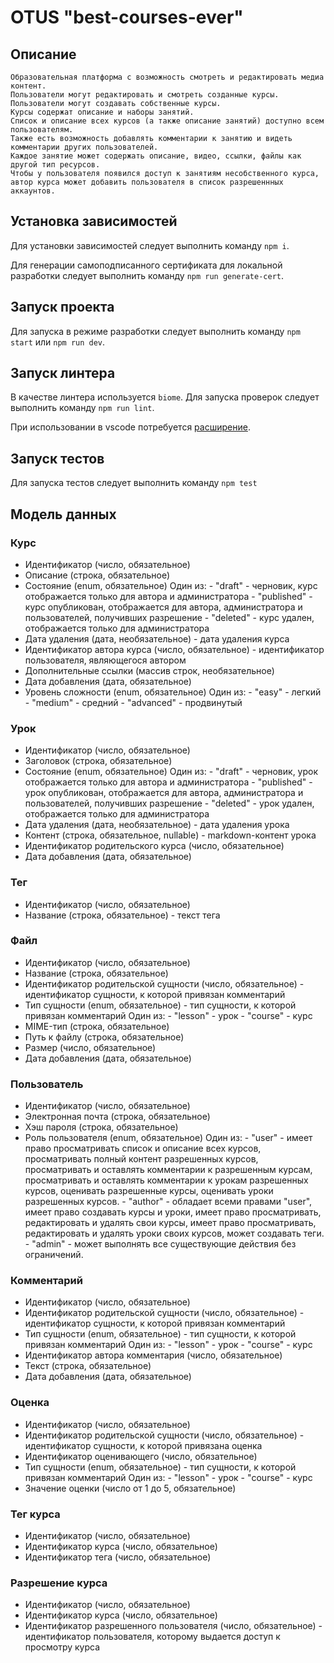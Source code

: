 # OTUS "best-courses-ever"

## Описание

```
Образовательная платформа с возможность смотреть и редактировать медиа контент.
Пользователи могут редактировать и смотреть созданные курсы.
Пользователи могут создавать собственные курсы.
Курсы содержат описание и наборы занятий.
Список и описание всех курсов (а также описание занятий) доступно всем пользователям.
Также есть возможность добавлять комментарии к занятию и видеть комментарии других пользователей.
Каждое занятие может содержать описание, видео, ссылки, файлы как другой тип ресурсов.
Чтобы у пользователя появился доступ к занятиям несобственного курса, автор курса может добавить пользователя в список разрешеннных аккаунтов.
```

## Установка зависимостей

Для установки зависимостей следует выполнить команду `npm i`.

Для генерации самоподписанного сертификата для локальной разработки следует выполнить команду `npm run generate-cert`.

## Запуск проекта

Для запуска в режиме разработки следует выполнить команду `npm start` или `npm run dev`.

## Запуск линтера

В качестве линтера используется `biome`. Для запуска проверок следует выполнить команду `npm run lint`.

При использовании в vscode потребуется [расширение](https://biomejs.dev/reference/vscode/).

## Запуск тестов

Для запуска тестов следует выполнить команду `npm test`

## Модель данных

### Курс

- Идентификатор (число, обязательное)
- Описание (строка, обязательное)
- Состояние (enum, обязательное)
    Один из:
      - "draft" - черновик, курс отображается только для автора и администратора
      - "published" - курс опубликован, отображается для автора, администратора и пользователей, получивших разрешение
      - "deleted" - курс удален, отображается только для администратора
- Дата удаления (дата, необязательное) - дата удаления курса
- Идентификатор автора курса (число, обязательное) - идентификатор пользователя, являющегося автором
- Дополнительные ссылки (массив строк, необязательное)
- Дата добавления (дата, обязательное)
- Уровень сложности (enum, обязательное)
    Один из:
      - "easy" - легкий
      - "medium" - средний
      - "advanced" - продвинутый

### Урок

- Идентификатор (число, обязательное)
- Заголовок (строка, обязательное)
- Состояние (enum, обязательное)
    Один из:
      - "draft" - черновик, урок отображается только для автора и администратора
      - "published" - урок опубликован, отображается для автора, администратора и пользователей, получивших разрешение
      - "deleted" - урок удален, отображается только для администратора
- Дата удаления (дата, необязательное) - дата удаления урока
- Контент (строка, обязательное, nullable) - markdown-контент урока
- Идентификатор родительского курса (число, обязательное)
- Дата добавления (дата, обязательное)

### Тег

- Идентификатор (число, обязательное)
- Название (строка, обязательное) - текст тега

### Файл

- Идентификатор (число, обязательное)
- Название (строка, обязательное)
- Идентификатор родительской сущности (число, обязательное) - идентификатор сущности, к которой привязан комментарий
- Тип сущности (enum, обязательное) - тип сущности, к которой привязан комментарий
    Один из:
      - "lesson" - урок
      - "course" - курс
- MIME-тип (строка, обязательное)
- Путь к файлу (строка, обязательное)
- Размер (число, обязательное)
- Дата добавления (дата, обязательное)

### Пользователь

- Идентификатор (число, обязательное)
- Электронная почта (строка, обязательное)
- Хэш пароля (строка, обязательное)
- Роль пользователя (enum, обязательное)
    Один из:
      - "user" - имеет право просматривать список и описание всех курсов, просматривать полный контент разрешенных курсов, просматривать и оставлять комментарии к разрешенным курсам, просматривать и оставлять комментарии к урокам разрешенных курсов, оценивать разрешенные курсы, оценивать уроки разрешенных курсов.
      - "author" - обладает всеми правами "user", имеет право создавать курсы и уроки, имеет право просматривать, редактировать и удалять свои курсы, имеет право просматривать, редактировать и удалять уроки своих курсов, может создавать теги.
      - "admin" - может выполнять все существующие действия без ограничений.

### Комментарий

- Идентификатор (число, обязательное)
- Идентификатор родительской сущности (число, обязательное) - идентификатор сущности, к которой привязан комментарий
- Тип сущности (enum, обязательное) - тип сущности, к которой привязан комментарий
    Один из:
      - "lesson" - урок
      - "course" - курс
- Идентификатор автора комментария (число, обязательное)
- Текст (строка, обязательное)
- Дата добавления (дата, обязательное)

### Оценка

- Идентификатор (число, обязательное)
- Идентификатор родительской сущности (число, обязательное) - идентификатор сущности, к которой привязана оценка
- Идентификатор оценивающего (число, обязательное)
- Тип сущности (enum, обязательное) - тип сущности, к которой привязан комментарий
    Один из:
      - "lesson" - урок
      - "course" - курс
- Значение оценки (число от 1 до 5, обязательное)

### Тег курса

- Идентификатор (число, обязательное)
- Идентификатор курса (число, обязательное)
- Идентификатор тега (число, обязательное)

### Разрешение курса

- Идентификатор (число, обязательное)
- Идентификатор курса (число, обязательное)
- Идентификатор разрешенного пользователя (число, обязательное) - идентификатор пользователя, которому выдается доступ к просмотру курса
